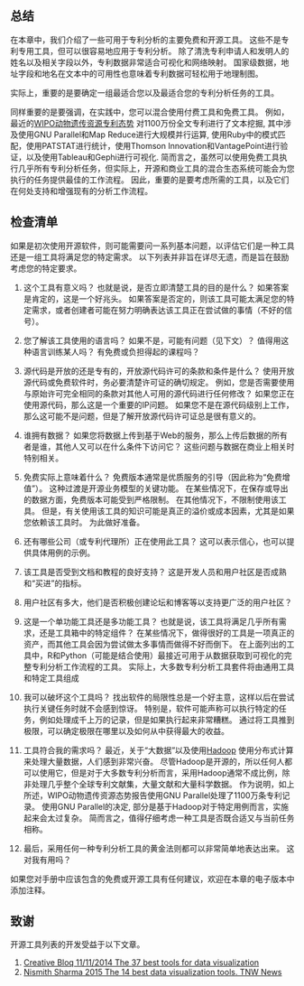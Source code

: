 <!--
.. title: 专利分析工具概述(9)总结
.. slug: WIPO_analytics_tools_9
.. date: 2019-12-07 12:09 UTC+08:00
.. tags: WIPO_analytics_tools, patent
.. category: patent
.. link:
.. description:
.. type: text
-->

## 总结

在本章中，我们介绍了一些可用于专利分析的主要免费和开源工具。 这些不是专利专用工具，但可以很容易地应用于专利分析。 除了清洗专利申请人和发明人的姓名以及相关字段以外，专利数据非常适合可视化和网络映射。 国家级数据，地址字段和地名在文本中的可用性也意味着专利数据可轻松用于地理制图。

实际上，重要的是要确定一组最适合您以及最适合您的专利分析任务的工具。

<!-- TEASER_END -->

同样重要的是要强调，在实践中，您可以混合使用付费工具和免费工具。 例如，最近的[WIPO动物遗传资源专利态势](http://www.wipo.int/patentscope/en/programs/patent_landscapes/reports/animal_gr.html) 对1100万份全文专利进行了文本挖掘, 其中涉及使用GNU Parallel和Map Reduce进行大规模并行运算, 使用Ruby中的模式匹配，使用PATSTAT进行统计，使用Thomson Innovation和VantagePoint进行验证，以及使用Tableau和Gephi进行可视化. 简而言之，虽然可以使用免费工具执行几乎所有专利分析任务，但实际上，开源和商业工具的混合生态系统可能会为您执行的任务提供最佳的工作流程。 因此，重要的是要考虑所需的工具，以及它们在何处支持和增强现有的分析工作流程。

## 检查清单

如果是初次使用开源软件，则可能需要问一系列基本问题，以评估它们是一种工具还是一组工具将满足您的特定需求。 以下列表并非旨在详尽无遗，而是旨在鼓励考虑您的特定要求。  

1. 这个工具有意义吗？ 也就是说，是否立即清楚工具的目的是什么？ 如果答案是肯定的，这是一个好兆头。 如果答案是否定的，则该工具可能太满足您的特定需求，或者创建者可能在努力明确表达该工具正在尝试做的事情（不好的信号）。

2. 您了解该工具使用的语言吗？ 如果不是，可能有问题（见下文）？ 值得用这种语言训练某人吗？ 有免费或负担得起的课程吗？

3. 源代码是开放的还是专有的，开放源代码许可的条款和条件是什么？ 使用开放源代码或免费软件时，务必要清楚许可证的确切规定。 例如，您是否需要使用与原始许可完全相同的条款对其他人可用的源代码进行任何修改？ 如果您正在使用源代码，那么这是一个重要的IP问题。 如果您不是在源代码级别上工作，那么这可能不是问题，但是了解开放源代码许可证总是很有意义的。

4. 谁拥有数据？ 如果您将数据上传到基于Web的服务，那么上传后数据的所有者是谁，其他人又可以在什么条件下访问它？ 这些问题与数据在商业上相关时特别相关。

5. 免费实际上意味着什么？ 免费版本通常是优质服务的引导（因此称为“免费增值”）。 这种过渡是开源业务模型的关键功能。 在某些情况下，在保存或导出的数据方面，免费版本可能受到严格限制。 在其他情况下，不限制使用该工具。 但是，有关使用该工具的知识可能是真正的溢价或成本因素，尤其是如果您依赖该工具时。 为此做好准备。

6. 还有哪些公司（或专利代理所）正在使用此工具？ 这可以表示信心，也可以提供具体用例的示例。

7. 该工具是否受到文档和教程的良好支持？ 这是开发人员和用户社区是否成熟和“买进”的指标。

8. 用户社区有多大，他们是否积极创建论坛和博客等以支持更广泛的用户社区？ 

9. 这是一个单功能工具还是多功能工具？ 也就是说，该工具将满足几乎所有需求，还是工具箱中的特定组件？ 在某些情况下，做得很好的工具是一项真正的资产，而其他工具会因为尝试做太多事情而做得不好而倒下。 在上面列出的工具中，R和Python（可能是结合使用）最接近可用于从数据获取到可视化的完整专利分析工作流程的工具。 实际上，大多数专利分析工具套件将由通用工具和特定工具组成 

10. 我可以破坏这个工具吗？ 找出软件的局限性总是一个好主意，这样以后在尝试执行关键任务时就不会感到惊讶。 特别是，软件可能声称可以执行特定的任务，例如处理成千上万的记录，但是如果执行起来非常糟糕。 通过将工具推到极限，可以确定极限在哪里以及如何从中获得最大的收益。

11. 工具符合我的需求吗？ 最近，关于“大数据”以及使用[Hadoop](https://hadoop.apache.org) 使用分布式计算来处理大量数据，人们感到非常兴奋。 尽管Hadoop是开源的，所以任何人都可以使用它，但是对于大多数专利分析而言，采用Hadoop通常不成比例，除非处理几乎整个全球专利文献集，大量文献和大量科学数据。 作为说明，如上所述，WIPO动物遗传资源态势报告使用GNU Parallel处理了1100万条专利记录。 使用GNU Parallel的决定, 部分是基于Hadoop对于特定用例而言，实施起来会太过复杂。 简而言之，值得仔细考虑一种工具是否既合适又与当前任务相称。

12. 最后，采用任何一种专利分析工具的黄金法则都可以非常简单地表达出来。 这对我有用吗？

如果您对手册中应该包含的免费或开源工具有任何建议，欢迎在本章的电子版本中添加注释。

## 致谢

开源工具列表的开发受益于以下文章。

1. [Creative Bloq 11/11/2014 The 37 best tools for data visualization](http://www.creativebloq.com/design-tools/data-visualization-712402) 
2. [Nismith Sharma 2015 The 14 best data visualization tools. TNW News](http://thenextweb.com/dd/2015/04/21/the-14-best-data-visualization-tools/)
